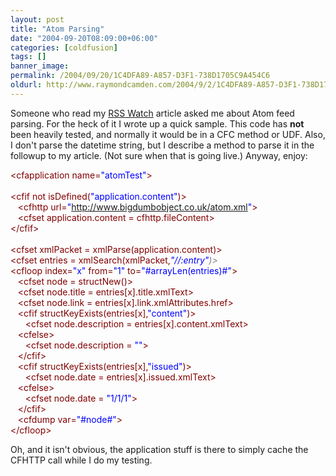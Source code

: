 ```yaml
---
layout: post
title: "Atom Parsing"
date: "2004-09-20T08:09:00+06:00"
categories: [coldfusion]
tags: []
banner_image: 
permalink: /2004/09/20/1C4DFA89-A857-D3F1-738D1705C9A454C6
oldurl: http://www.raymondcamden.com/2004/9/2/1C4DFA89-A857-D3F1-738D1705C9A454C6
---
```


Someone who read my <a href="http://www.macromedia.com/devnet/mx/coldfusion/articles/rsswatch.html">RSS Watch</a> article asked me about Atom feed parsing. For the heck of it I wrote up a quick sample. This code has <b>not</b> been heavily tested, and normally it would be in a CFC method or UDF. Also, I don't parse the datetime string, but I describe a method to parse it in the followup to my article. (Not sure when that is going live.) Anyway, enjoy:

<div class="code"><FONT COLOR=MAROON>&lt;cfapplication name=<FONT COLOR=BLUE>"atomTest"</FONT>&gt;</FONT><br>
<br>
<FONT COLOR=MAROON>&lt;cfif not isDefined(<FONT COLOR=BLUE>"application.content"</FONT>)&gt;</FONT><br>
&nbsp;&nbsp;&nbsp;<FONT COLOR=MAROON>&lt;cfhttp url=<FONT COLOR=BLUE>"<A TARGET="_blank" HREF="http://www.bigdumbobject.co.uk/atom.xml">http://www.bigdumbobject.co.uk/atom.xml</A>"</FONT>&gt;</FONT><br>
&nbsp;&nbsp;&nbsp;<FONT COLOR=MAROON>&lt;cfset application.content = cfhttp.fileContent&gt;</FONT><br>
<FONT COLOR=MAROON>&lt;/cfif&gt;</FONT><br>
<br>
<FONT COLOR=MAROON>&lt;cfset xmlPacket = xmlParse(application.content)&gt;</FONT><br>
<FONT COLOR=MAROON>&lt;cfset entries = xmlSearch(xmlPacket,<FONT COLOR=GRAY><I><FONT COLOR=BLUE>"//:entry"</FONT>)&gt;</FONT></I></FONT>
<br>
<FONT COLOR=MAROON>&lt;cfloop index=<FONT COLOR=BLUE>"x"</FONT> from=<FONT COLOR=BLUE>"1"</FONT> to=<FONT COLOR=BLUE>"#arrayLen(entries)#"</FONT>&gt;</FONT><br>
&nbsp;&nbsp;&nbsp;<FONT COLOR=MAROON>&lt;cfset node = structNew()&gt;</FONT><br>
&nbsp;&nbsp;&nbsp;<FONT COLOR=MAROON>&lt;cfset node.title = entries[x].title.xmlText&gt;</FONT><br>
&nbsp;&nbsp;&nbsp;<FONT COLOR=MAROON>&lt;cfset node.link = entries[x].link.xmlAttributes.href&gt;</FONT><br>
&nbsp;&nbsp;&nbsp;<FONT COLOR=MAROON>&lt;cfif structKeyExists(entries[x],<FONT COLOR=BLUE>"content"</FONT>)&gt;</FONT><br>
&nbsp;&nbsp;&nbsp;&nbsp;&nbsp;&nbsp;<FONT COLOR=MAROON>&lt;cfset node.description = entries[x].content.xmlText&gt;</FONT><br>
&nbsp;&nbsp;&nbsp;<FONT COLOR=MAROON>&lt;cfelse&gt;</FONT><br>
&nbsp;&nbsp;&nbsp;&nbsp;&nbsp;&nbsp;<FONT COLOR=MAROON>&lt;cfset node.description = <FONT COLOR=BLUE>""</FONT>&gt;</FONT><br>
&nbsp;&nbsp;&nbsp;<FONT COLOR=MAROON>&lt;/cfif&gt;</FONT><br>
&nbsp;&nbsp;&nbsp;<FONT COLOR=MAROON>&lt;cfif structKeyExists(entries[x],<FONT COLOR=BLUE>"issued"</FONT>)&gt;</FONT><br>
&nbsp;&nbsp;&nbsp;&nbsp;&nbsp;&nbsp;<FONT COLOR=MAROON>&lt;cfset node.date = entries[x].issued.xmlText&gt;</FONT><br>
&nbsp;&nbsp;&nbsp;<FONT COLOR=MAROON>&lt;cfelse&gt;</FONT><br>
&nbsp;&nbsp;&nbsp;&nbsp;&nbsp;&nbsp;<FONT COLOR=MAROON>&lt;cfset node.date = <FONT COLOR=BLUE>"1/1/1"</FONT>&gt;</FONT><br>
&nbsp;&nbsp;&nbsp;<FONT COLOR=MAROON>&lt;/cfif&gt;</FONT><br>
&nbsp;&nbsp;&nbsp;<FONT COLOR=MAROON>&lt;cfdump var=<FONT COLOR=BLUE>"#node#"</FONT>&gt;</FONT><br>
<FONT COLOR=MAROON>&lt;/cfloop&gt;</FONT></div>

Oh, and it isn't obvious, the application stuff is there to simply cache the CFHTTP call while I do my testing.